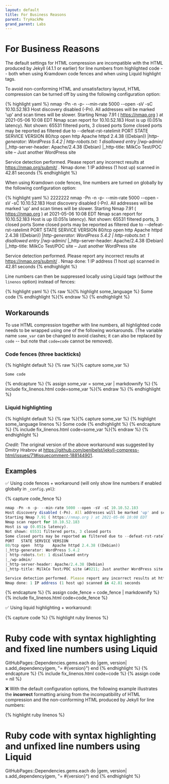 ```yaml
---
layout: default
title: For Business Reasons
parent: TryHackMe
grand_parent: Labs
---
```


# For Business Reasons

The default settings for HTML compression are incompatible with the HTML
produced by Jekyll (4.1.1 or earlier) for line numbers from highlighted code
-- both when using Kramdown code fences and when using Liquid highlight tags.

To avoid non-conforming HTML and unsatisfactory layout, HTML compression
can be turned off by using the following configuration option:

{% highlight yaml %}
nmap -Pn -n -p- --min-rate 5000 --open -sV -sC 10.10.52.183
Host discovery disabled (-Pn). All addresses will be marked 'up' and scan times will be slower.
Starting Nmap 7.91 ( https://nmap.org ) at 2021-05-06 10:08 EDT
Nmap scan report for 10.10.52.183
Host is up (0.051s latency).
Not shown: 65531 filtered ports, 3 closed ports
Some closed ports may be reported as filtered due to --defeat-rst-ratelimit
PORT   STATE SERVICE VERSION
80/tcp open  http    Apache httpd 2.4.38 ((Debian))
|_http-generator: WordPress 5.4.2
| http-robots.txt: 1 disallowed entry 
|_/wp-admin/
|_http-server-header: Apache/2.4.38 (Debian)
|_http-title: MilkCo Test/POC site &#8211; Just another WordPress site

Service detection performed. Please report any incorrect results at https://nmap.org/submit/ .
Nmap done: 1 IP address (1 host up) scanned in 42.81 seconds
{% endhighlight %}

When using Kramdown code fences, line numbers are turned on globally by the
following configuration option:

{% highlight yaml %}
2222222
nmap -Pn -n -p- --min-rate 5000 --open -sV -sC 10.10.52.183
Host discovery disabled (-Pn). All addresses will be marked 'up' and scan times will be slower.
Starting Nmap 7.91 ( https://nmap.org ) at 2021-05-06 10:08 EDT
Nmap scan report for 10.10.52.183
Host is up (0.051s latency).
Not shown: 65531 filtered ports, 3 closed ports
Some closed ports may be reported as filtered due to --defeat-rst-ratelimit
PORT   STATE SERVICE VERSION
80/tcp open  http    Apache httpd 2.4.38 ((Debian))
|_http-generator: WordPress 5.4.2
| http-robots.txt: 1 disallowed entry 
|_/wp-admin/
|_http-server-header: Apache/2.4.38 (Debian)
|_http-title: MilkCo Test/POC site &#8211; Just another WordPress site

Service detection performed. Please report any incorrect results at https://nmap.org/submit/ .
Nmap done: 1 IP address (1 host up) scanned in 42.81 seconds
{% endhighlight %}

Line numbers can then be suppressed locally using Liquid tags (_without_ the
`linenos` option) instead of fences:

{% highlight yaml %}
{% raw %}{% highlight some_language %}
Some code
{% endhighlight %}{% endraw %}
{% endhighlight %}

## Workarounds

To use HTML compression together with line numbers, all highlighted code
needs to be wrapped using one of the following workarounds.
(The variable name `some_var` can be changed to avoid clashes; it can also
be replaced by `code` -- but note that `code=code` cannot be removed).

### Code fences (three backticks)

{% highlight default %}
{% raw %}{% capture some_var %}
```some_language
Some code
```
{% endcapture %}
{% assign some_var = some_var | markdownify %}
{% include fix_linenos.html code=some_var %}{% endraw %}
{% endhighlight %}

### Liquid highlighting

{% highlight default %}
{% raw %}{% capture some_var %}
{% highlight some_language linenos %}
Some code
{% endhighlight %}
{% endcapture %}
{% include fix_linenos.html code=some_var %}{% endraw %}
{% endhighlight %}

_Credit:_ The original version of the above workaround was suggested by
Dmitry Hrabrov at
<https://github.com/penibelst/jekyll-compress-html/issues/71#issuecomment-188144901>.

## Examples

✅ Using code fences + workaround (will only show line numbers if enabled globally in `_config.yml`):

{% capture code_fence %}
```js
nmap -Pn -n -p- --min-rate 5000 --open -sV -sC 10.10.52.183
Host discovery disabled (-Pn). All addresses will be marked 'up' and scan times will be slower.
Starting Nmap 7.91 ( https://nmap.org ) at 2021-05-06 10:08 EDT
Nmap scan report for 10.10.52.183
Host is up (0.051s latency).
Not shown: 65531 filtered ports, 3 closed ports
Some closed ports may be reported as filtered due to --defeat-rst-ratelimit
PORT   STATE SERVICE VERSION
80/tcp open  http    Apache httpd 2.4.38 ((Debian))
|_http-generator: WordPress 5.4.2
| http-robots.txt: 1 disallowed entry 
|_/wp-admin/
|_http-server-header: Apache/2.4.38 (Debian)
|_http-title: MilkCo Test/POC site &#8211; Just another WordPress site

Service detection performed. Please report any incorrect results at https://nmap.org/submit/ .
Nmap done: 1 IP address (1 host up) scanned in 42.81 seconds
```
{% endcapture %}
{% assign code_fence = code_fence | markdownify %}
{% include fix_linenos.html code=code_fence %}

✅ Using liquid highlighting + workaround:

{% capture code %}
{% highlight ruby linenos %}
# Ruby code with syntax highlighting and fixed line numbers using Liquid
GitHubPages::Dependencies.gems.each do |gem, version|
  s.add_dependency(gem, "= #{version}")
end
{% endhighlight %}
{% endcapture %}
{% include fix_linenos.html code=code %}
{% assign code = nil %}

❌ With the default configuration options, the following example illustrates
the **incorrect** formatting arising from the incompatibility of HTML compression
and the non-conforming HTML produced by Jekyll for line numbers:

{% highlight ruby linenos %}
# Ruby code with syntax highlighting and unfixed line numbers using Liquid
GitHubPages::Dependencies.gems.each do |gem, version|
  s.add_dependency(gem, "= #{version}")
end
{% endhighlight %}
